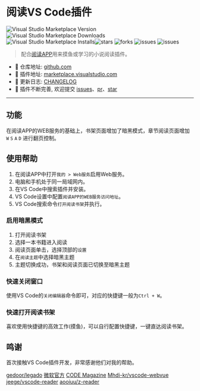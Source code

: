 # 阅读VS Code插件

![Visual Studio Marketplace Version](https://img.shields.io/visual-studio-marketplace/v/sunrishe.legado-vscode) ![Visual Studio Marketplace Downloads](https://img.shields.io/visual-studio-marketplace/d/sunrishe.legado-vscode) ![Visual Studio Marketplace Installs](https://img.shields.io/visual-studio-marketplace/i/sunrishe.legado-vscode)![stars](https://img.shields.io/github/stars/sunrishe/legado-vscode) ![forks](https://img.shields.io/github/forks/sunrishe/legado-vscode) ![issues](https://img.shields.io/github/issues/sunrishe/legado-vscode) ![issues](https://img.shields.io/github/issues-closed/sunrishe/legado-vscode?color=%2347BB22)

> 配合[阅读APP](https://github.com/gedoor/legado.git)用来摸鱼或学习的小说阅读插件。

- 📕 仓库地址: [github.com](https://github.com/sunrishe/legado-vscode)
- 📗 插件地址: [marketplace.visualstudio.com](https://marketplace.visualstudio.com/items?itemName=sunrishe.legado-vscode)
- 📘 更新日志: [CHANGELOG](https://github.com/sunrishe/legado-vscode/blob/master/CHANGELOG.md)
- 📙 插件不断完善, 欢迎提交 [issues](https://github.com/sunrishe/legado-vscode/issues)、[pr](https://github.com/sunrishe/legado-vscode/pulls)、[star](https://github.com/sunrishe/legado-vscode)

---

## 功能

在阅读APP的WEB服务的基础上，书架页面增加了暗黑模式，章节阅读页面增加 `W` `S` `A` `D` 进行翻页控制。

## 使用帮助

1. 在阅读APP中打开`我的 > Web服务`启用Web服务。
2. 电脑和手机处于同一局域网内。
3. 在VS Code中搜索插件并安装。
4. VS Code设置中配置`阅读APP的WEB服务访问地址`。
5. VS Code搜索命令`打开阅读书架`并执行。

### 启用暗黑模式

1. 打开阅读书架
2. 选择一本书籍进入阅读
3. 阅读页面单击，选择顶部的`设置`
4. 在`阅读主题`中选择暗黑主题
5. 主题切换成功，书架和阅读页面已切换至暗黑主题

### 快速关闭窗口

使用VS Code的`关闭编辑器`命令即可，对应的快捷键一般为`Ctrl + W`。

### 快速打开阅读书架

喜欢使用快捷键的高效工作(摸鱼)，可以自行配置快捷键，一键直达阅读书架。

## 鸣谢

首次接触VS Code插件开发，非常感谢他们对我的帮助。

[gedoor/legado](https://github.com/gedoor/legado.git)
[微软官方](https://github.com/microsoft/vscode-webview-ui-toolkit-samples.git)
[CODE Magazine](https://www.codemag.com/article/2107071)
[Mhdi-kr/vscode-webvue](https://github.com/Mhdi-kr/vscode-webvue.git)
[jeege/vscode-reader](https://github.com/jeege/vscode-reader.git)
[aooiuu/z-reader](https://github.com/sunrishe/legado-vscode.git)
